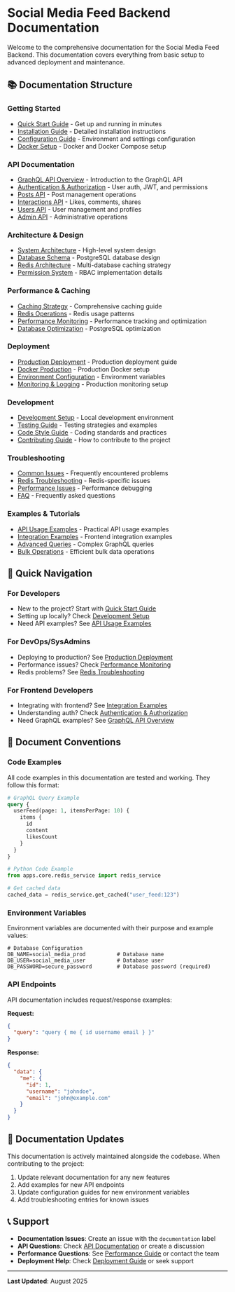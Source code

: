 # Social Media Feed Backend Documentation

Welcome to the comprehensive documentation for the Social Media Feed Backend. This documentation covers everything from basic setup to advanced deployment and maintenance.

## 📚 Documentation Structure

### Getting Started

- [Quick Start Guide](./getting-started/quick-start.md) - Get up and running in minutes
- [Installation Guide](./getting-started/installation.md) - Detailed installation instructions
- [Configuration Guide](./getting-started/configuration.md) - Environment and settings configuration
- [Docker Setup](./getting-started/docker-setup.md) - Docker and Docker Compose setup

### API Documentation

- [GraphQL API Overview](./api/graphql-overview.md) - Introduction to the GraphQL API
- [Authentication & Authorization](./api/authentication.md) - User auth, JWT, and permissions
- [Posts API](./api/posts.md) - Post management operations
- [Interactions API](./api/interactions.md) - Likes, comments, shares
- [Users API](./api/users.md) - User management and profiles
- [Admin API](./api/admin.md) - Administrative operations

### Architecture & Design

- [System Architecture](./architecture/system-overview.md) - High-level system design
- [Database Schema](./architecture/database-schema.md) - PostgreSQL database design
- [Redis Architecture](./architecture/redis-architecture.md) - Multi-database caching strategy
- [Permission System](./architecture/permissions.md) - RBAC implementation details

### Performance & Caching

- [Caching Strategy](./performance/caching-strategy.md) - Comprehensive caching guide
- [Redis Operations](./performance/redis-operations.md) - Redis usage patterns
- [Performance Monitoring](./performance/monitoring.md) - Performance tracking and optimization
- [Database Optimization](./performance/database-optimization.md) - PostgreSQL optimization

### Deployment

- [Production Deployment](./deployment/production.md) - Production deployment guide
- [Docker Production](./deployment/docker-production.md) - Production Docker setup
- [Environment Configuration](./deployment/environment-config.md) - Environment variables
- [Monitoring & Logging](./deployment/monitoring.md) - Production monitoring setup

### Development

- [Development Setup](./development/setup.md) - Local development environment
- [Testing Guide](./development/testing.md) - Testing strategies and examples
- [Code Style Guide](./development/code-style.md) - Coding standards and practices
- [Contributing Guide](./development/contributing.md) - How to contribute to the project

### Troubleshooting

- [Common Issues](./troubleshooting/common-issues.md) - Frequently encountered problems
- [Redis Troubleshooting](./troubleshooting/redis-issues.md) - Redis-specific issues
- [Performance Issues](./troubleshooting/performance.md) - Performance debugging
- [FAQ](./troubleshooting/faq.md) - Frequently asked questions

### Examples & Tutorials

- [API Usage Examples](./examples/api-examples.md) - Practical API usage examples
- [Integration Examples](./examples/integration-examples.md) - Frontend integration examples
- [Advanced Queries](./examples/advanced-queries.md) - Complex GraphQL queries
- [Bulk Operations](./examples/bulk-operations.md) - Efficient bulk data operations

## 🚀 Quick Navigation

### For Developers

- New to the project? Start with [Quick Start Guide](./getting-started/quick-start.md)
- Setting up locally? Check [Development Setup](./development/setup.md)
- Need API examples? See [API Usage Examples](./examples/api-examples.md)

### For DevOps/SysAdmins

- Deploying to production? See [Production Deployment](./deployment/production.md)
- Performance issues? Check [Performance Monitoring](./performance/monitoring.md)
- Redis problems? See [Redis Troubleshooting](./troubleshooting/redis-issues.md)

### For Frontend Developers

- Integrating with frontend? See [Integration Examples](./examples/integration-examples.md)
- Understanding auth? Check [Authentication & Authorization](./api/authentication.md)
- Need GraphQL examples? See [GraphQL API Overview](./api/graphql-overview.md)

## 📖 Document Conventions

### Code Examples

All code examples in this documentation are tested and working. They follow this format:

```graphql
# GraphQL Query Example
query {
  userFeed(page: 1, itemsPerPage: 10) {
    items {
      id
      content
      likesCount
    }
  }
}
```

```python
# Python Code Example
from apps.core.redis_service import redis_service

# Get cached data
cached_data = redis_service.get_cached("user_feed:123")
```

### Environment Variables

Environment variables are documented with their purpose and example values:

```env
# Database Configuration
DB_NAME=social_media_prod          # Database name
DB_USER=social_media_user          # Database user
DB_PASSWORD=secure_password        # Database password (required)
```

### API Endpoints

API documentation includes request/response examples:

**Request:**

```json
{
  "query": "query { me { id username email } }"
}
```

**Response:**

```json
{
  "data": {
    "me": {
      "id": 1,
      "username": "johndoe",
      "email": "john@example.com"
    }
  }
}
```

## 🔄 Documentation Updates

This documentation is actively maintained alongside the codebase. When contributing to the project:

1. Update relevant documentation for any new features
2. Add examples for new API endpoints
3. Update configuration guides for new environment variables
4. Add troubleshooting entries for known issues

## 📞 Support

- **Documentation Issues**: Create an issue with the `documentation` label
- **API Questions**: Check [API Documentation](./api/) or create a discussion
- **Performance Questions**: See [Performance Guide](./performance/) or contact the team
- **Deployment Help**: Check [Deployment Guide](./deployment/) or seek support

---

**Last Updated**: August 2025
